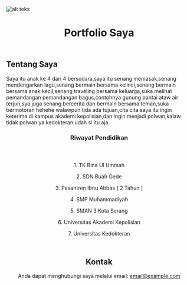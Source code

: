 <!DOCTYPE html>
<html lang="id">
<head>
    <meta charset="UTF-8">
    <meta name="viewport" content="width=device-width, initial-scale=1.0">
  
</head>
<body>

![alt teks](?raw=true)

<header>
    <h1>Portfolio Saya</h1>
</header>

<div class="container">
    <div class="section" id="about">
        <h2>Tentang Saya</h2>
        <p>Saya itu anak ke 4 dari 4 bersodara,saya itu senang memasak,senang mendengarkan lagu,senang bermain bersama kelinci,senang bermain bersama anak kecil,senang traveling bersama keluarga,suka melihat pemandangan pemandangan bagus,contohnya gunung pantai ataw air terjun,sya juga senang bercerita dan bermain bersama teman,suka bermotoran hehehe walawpun tida ada tujuan,cita cita saya itu ingin keterima di kampus akademi kepolisian,dan ingin menjadi polwan,kalaw tidak polwan ya kedokteran udah si itu aja.</p>
    </div>
<header>
    <div class="section" id="projects">
        <div class="project">
            <div class="project-item">
                <h3>Riwayat Pendidikan</h3>
            <header>
            </header>
                <p>1. TK Bina Ul Ummah</p>
                <p>2. SDN Buah Gede</p>
                <p>3. Pesantren Ibnu Abbas ( 2 Tahun )</p>
                <p>4. SMP Muhammadiyah</p>
                <p>5. SMAN 3 Kota Serang</p>
                <p>6. Universitas Akademi Kepolisian</p>
                <p>7. Universitas Kedokteran</p>
            </div>
            <div class="project-item">
            </div>
        </div>
    </div>
</header>
<header>
        <h2>Kontak</h2>
        <p>Anda dapat menghubungi saya melalui email: <a href="mailto:email@example.com">email@example.com</a></p>
    </div>
</header>

</body>
</html>
